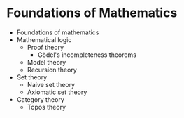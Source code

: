 # Foundations of Mathematics

- Foundations of mathematics
- Mathematical logic
    - Proof theory
        - Gödel's incompleteness theorems
    - Model theory
    - Recursion theory
- Set theory
    - Naive set theory
    - Axiomatic set theory
- Category theory
    - Topos theory
